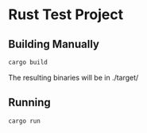 # Rust Test Project

## Building Manually

```bash
cargo build
```

The resulting binaries will be in ./target/

## Running

```bash
cargo run
```
